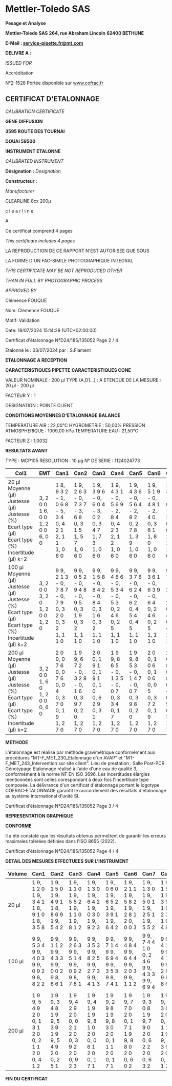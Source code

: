 # **Mettler-Toledo SAS**

**Pesage et Analyse**

**Mettler-Toledo SAS**
**264, rue Abraham Lincoln**
**62400 BETHUNE**

**E-Mail : service-pipette.fr@mt.com**


**DELIVRE A :**

_ISSUED FOR_


Accréditation

N°2-1528
Portée disponible
sur www.cofrac.fr
## **CERTIFICAT D'ETALONNAGE**

_CALIBRATION CERTIFICATE_

**GENE DIFFUSION**

**3595 ROUTE DES TOURNAI**

**DOUAI 59500**


**INSTRUMENT ETALONNE**

_CALIBRATED INSTRUMENT_


**Désignation :**
_Designation_

**Constructeur :**

_Manufacturer_


CLEARLINE 8cx 200µ

c l e a r l i n e



A



Ce certificat comprend 4 pages

_This certificate includes 4 pages_

LA REPRODUCTION DE CE RAPPORT N'EST AUTORISEE QUE SOUS

LA FORME D'UN FAC-SIMILE PHOTOGRAPHIQUE INTEGRAL

_THIS CERTIFICATE MAY BE NOT REPRODUCED OTHER_

_THAN IN FULL BY PHOTOGRAPHIC PROCESS_


_APPROVED BY_

Clémence FOUQUE

Nom: Clémence FOUQUE

Motif: Validation

Date: 18/07/2024 15:14:29 (UTC+02:00:00)

Certificat d'étalonnage N°D24/185/135052  Page 2 / 4

Etalonné le : 03/07/2024 par : S.Flament

**ETALONNAGE A RECEPTION**

**CARACTERISTIQUES PIPETTE** **CARACTERISTIQUES CONE**


VALEUR NOMINALE : 200 µl
TYPE (A,D1...) : A
ETENDUE DE LA MESURE : 20 µl - 200 µl

FACTEUR Y : 1


DESIGNATION : POINTE CLIENT


**CONDITIONS MOYENNES D'ETALONNAGE** **BALANCE**


TEMPERATURE AIR : 22,00°C
HYGROMETRIE : 50,00%
PRESSION ATMOSPHERIQUE : 1009,00 hPa
TEMPERATURE EAU : 21,50°C

FACTEUR Z : 1,0032

**RESULTATS AVANT**


TYPE : MCP105
RESOLUTION : 10 µg
N° DE SERIE : 1124024773



|Col1|EMT|Can1|Can2|Can3|Can4|Can5|Can6|Can7|Can8|
|---|---|---|---|---|---|---|---|---|---|
|20 µl<br>Moyenne (µl)<br>Justesse (µl)<br>Justesse (%)<br>Ecart type (µl)<br>Ecart type (%)<br>Incertitude (µl) k=2|3, 2 0 0<br>1 6, 0 0<br>1, 2 0 0<br>6, 0 0|1 8, 9 3 2<br>- 1, 0 6 8<br>- 5, 3 4<br>0, 4 2 1<br>2, 1 1<br>1, 0 6 0|1 9, 2 6 3<br>- 0, 7 3 7<br>- 3, 6 8<br>0, 3 1 5<br>1, 5 7<br>1, 0 6 0|1 9, 3 9 6<br>- 0, 6 0 4<br>- 3, 0 2<br>0, 3 4 7<br>1, 7 3<br>1, 0 6 0|1 9, 4 3 1<br>- 0, 5 6 9<br>- 2, 8 4<br>0, 4 2 3<br>2, 1 2<br>1, 0 6 0|1 9, 4 3 6<br>- 0, 5 6 4<br>- 2, 8 2<br>0, 2 7 8<br>1, 3 9<br>1, 0 6 0|1 9, 5 1 9<br>- 0, 4 8 1<br>- 2, 4 0<br>0, 3 6 1<br>1, 8 0<br>1, 0 6 0|1 9, 3 5 9<br>- 0, 6 4 1<br>- 3, 2 1<br>0, 2 0 1<br>1, 0 1<br>1, 0 6 0|1 9, 3 0 3<br>- 0, 6 9 7<br>- 3, 4 8<br>0, 1 4 5<br>0, 7 2<br>1, 0 6 0|
|100 µl<br>Moyenne (µl)<br>Justesse (µl)<br>Justesse (%)<br>Ecart type (µl)<br>Ecart type (%)<br>Incertitude (µl) k=2|3, 2 0 0<br>3, 2 0<br>1, 2 0 0<br>1, 2 0|9 9, 2 1 3<br>- 0, 7 8 7<br>- 0, 7 9<br>0, 3 2 0<br>0, 3 2<br>1, 1 1 0|9 9, 0 5 2<br>- 0, 9 4 8<br>- 0, 9 5<br>0, 3 1 9<br>0, 3 2<br>1, 1 1 0|9 9, 1 5 8<br>- 0, 8 4 2<br>- 0, 8 4<br>0, 3 1 6<br>0, 3 2<br>1, 1 1 0|9 9, 4 6 6<br>- 0, 5 3 4<br>- 0, 5 3<br>0, 2 4 6<br>0, 2 5<br>1, 1 1 0|9 9, 3 7 6<br>- 0, 6 2 4<br>- 0, 6 2<br>0, 4 5 4<br>0, 4 5<br>1, 1 1 0|9 9, 3 6 1<br>- 0, 6 3 9<br>- 0, 6 4<br>0, 2 4 6<br>0, 2 5<br>1, 1 1 0|9 9, 7 8 0<br>- 0, 2 2 0<br>- 0, 2 2<br>0, 3 4 0<br>0, 3 4<br>1, 1 1 0|9 9, 2 4 3<br>- 0, 7 5 7<br>- 0, 7 6<br>0, 2 6 1<br>0, 2 6<br>1, 1 1 0|
|200 µl<br>Moyenne (µl)<br>Justesse (µl)<br>Justesse (%)<br>Ecart type (µl)<br>Ecart type (%)<br>Incertitude (µl) k=2|3, 2 0 0<br>1, 6 0<br>1, 2 0 0<br>0, 6 0|2 0 0, 0 7 6<br>0, 0 7 6<br>0, 0 4<br>0, 3 7 0<br>0, 1 9<br>1, 2 7 0|1 9 9, 6 7 2<br>- 0, 3 2 8<br>- 0, 1 6<br>0, 3 9 7<br>0, 2 0<br>1, 2 7 0|2 0 0, 1 9 1<br>0, 1 9 1<br>0, 1 0<br>0, 6 2 9<br>0, 3 1<br>1, 2 7 0|1 9 9, 8 6 5<br>- 0, 1 3 5<br>- 0, 0 7<br>0, 3 3 4<br>0, 1 7<br>1, 2 7 0|1 9 9, 8 5 3<br>- 0, 1 4 7<br>- 0, 0 7<br>0, 3 9 8<br>0, 2 0<br>1, 2 7 0|2 0 0, 1 0 6<br>0, 1 0 6<br>0, 0 5<br>0, 3 7 2<br>0, 1 9<br>1, 2 7 0|2 0 0, 0 8 8<br>0, 0 8 8<br>0, 0 4<br>0, 6 5 3<br>0, 3 3<br>1, 2 7 0|1 9 9, 8 7 5<br>- 0, 1 2 5<br>- 0, 0 6<br>0, 5 0 6<br>0, 2 5<br>1, 2 7 0|


**METHODE**











L'étalonnage est réalisé par méthode gravimétrique conformément aux procédures "MT-F_MET_230_Etalonnage d'un AVAP" et
"MT-F_MET_243_Intervention sur site client".
Lieu de prestation : Salle Post-PCR Génotypage
Etalonnage réalisé à l'aide d'une eau de qualité 3, conformément à la norme NF EN ISO 3696.
Les incertitudes élargies mentionnées sont celles corespondant à deux fois l'incertitude type composée.
La délivrance d'un certificat d'étalonnage portant le logotype COFRAC-ETALONNAGE garantit le raccordement des résultats d'étalonnage au système
international d'unité SI.

Certificat d'étalonnage N°D24/185/135052  Page 3 / 4

**REPRESENTATION GRAPHIQUE**

**CONFORME**

Il a été constaté que les résultats obtenus permettent de garantir les erreurs maximales tolérées définies dans l'ISO 8655 (2022).

Certificat d'étalonnage N°D24/185/135052  Page 4 / 4

**DETAIL DES MESURES EFFECTUEES SUR L'INSTRUMENT**









|Volume|Can1|Can2|Can3|Can4|Can5|Can6|Can7|Can8|
|---|---|---|---|---|---|---|---|---|
|20 µl|1 9, 1 2 0<br>1 9, 3 4 1<br>1 8, 9 1 0<br>1 8, 3 5 8|1 9, 1 5 0<br>1 9, 4 9 1<br>1 8, 8 6 9<br>1 9, 5 4 2|1 9, 1 1 0<br>1 9, 5 5 2<br>1 9, 1 1 0<br>1 9, 8 1 2|1 9, 1 3 0<br>1 9, 6 4 2<br>1 9, 0 3 0<br>1 9, 9 2 3|1 9, 0 6 0<br>1 9, 6 5 2<br>1 9, 3 9 1<br>1 9, 6 4 2|1 9, 2 1 1<br>1 9, 5 8 2<br>1 9, 2 8 1<br>2 0, 0 0 3|1 9, 1 3 0<br>1 9, 5 0 1<br>1 9, 2 5 1<br>1 9, 5 5 2|1 9, 1 5 0<br>1 9, 3 5 1<br>1 9, 2 3 1<br>1 9, 4 8 1|
|100 µl|9 9, 5 3 4<br>9 9, 4 0 3<br>9 9, 0 9 2<br>9 8, 8 2 2|9 9, 1 1 2<br>9 9, 4 3 3<br>9 9, 0 0 2<br>9 8, 6 6 1|9 9, 2 6 3<br>9 9, 5 1 4<br>9 9, 0 9 2<br>9 8, 7 6 1|9 9, 3 5 3<br>9 9, 8 2 5<br>9 9, 2 7 3<br>9 9, 4 1 3|9 9, 7 1 4<br>9 9, 6 9 4<br>9 9, 3 5 3<br>9 8, 7 4 1|9 9, 4 8 4<br>9 9, 6 4 4<br>9 9, 2 0 3<br>9 9, 1 1 2|9 9, 7 4 4<br>1 0 0, 2 4 6<br>9 9, 4 3 3<br>9 9, 6 9 4|9 9, 4 1 3<br>9 9, 4 1 3<br>9 9, 2 8 3<br>9 8, 8 6 2|
|200 µl|1 9 9, 5 4 9<br>2 0 0, 1 3 1<br>2 0 0, 2 1 1<br>2 0 0, 4 1 2|1 9 9, 3 4 8<br>1 9 9, 5 3 9<br>1 9 9, 5 4 9<br>2 0 0, 2 5 1|1 9 9, 4 2 9<br>2 0 0, 0 2 1<br>2 0 0, 3 9 2<br>2 0 0, 9 2 3|1 9 9, 4 1 9<br>1 9 9, 8 1 0<br>2 0 0, 0 6 1<br>2 0 0, 1 7 1|1 9 9, 2 9 8<br>1 9 9, 8 3 0<br>2 0 0, 1 1 1<br>2 0 0, 1 7 1|1 9 9, 7 7 0<br>2 0 0, 1 7 1<br>1 9 9, 8 8 0<br>2 0 0, 6 0 2|1 9 9, 3 0 8<br>1 9 9, 7 9 0<br>2 0 0, 6 2 2<br>2 0 0, 6 3 2|1 9 9, 3 3 8<br>2 0 0, 0 1 1<br>1 9 9, 6 3 9<br>2 0 0, 5 1 2|


**FIN DU CERTIFICAT**

